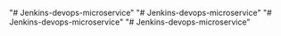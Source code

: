 "# Jenkins-devops-microservice" 
"# Jenkins-devops-microservice" 
"# Jenkins-devops-microservice" 
"# Jenkins-devops-microservice" 
